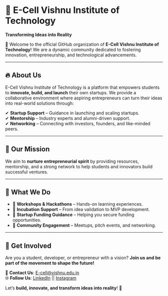 # 🌟 E-Cell Vishnu Institute of Technology  
**Transforming Ideas into Reality**  

🚀 Welcome to the official GitHub organization of **E-Cell Vishnu Institute of Technology**! We are a dynamic community dedicated to fostering innovation, entrepreneurship, and technological advancements.  

---

## 🔥 About Us  
E-Cell Vishnu Institute of Technology is a platform that empowers students to **innovate, build, and launch** their own startups. We provide a collaborative environment where aspiring entrepreneurs can turn their ideas into real-world solutions through:  

✔ **Startup Support** – Guidance in launching and scaling startups.  
✔ **Mentorship** – Industry experts and alumni-driven support.  
✔ **Networking** – Connecting with investors, founders, and like-minded peers.  

---

## 🚀 Our Mission  
We aim to **nurture entrepreneurial spirit** by providing resources, mentorship, and a strong network to help students and innovators build successful ventures.  

---

## 📌 What We Do  
- 🔹 **Workshops & Hackathons** – Hands-on learning experiences.  
- 🔹 **Incubation Support** – From idea validation to MVP development.  
- 🔹 **Startup Funding Guidance** – Helping you secure funding opportunities.  
- 🔹 **Community Engagement** – Meetups, pitch events, and networking.  

---

## 🤝 Get Involved  
Are you a student, developer, or entrepreneur with a vision? **Join us and be part of the movement to shape the future!**  

📧 **Contact Us**: [E-cell@vishnu.edu.in](mailto:E-cell@vishnu.edu.in)  
🌐 **Follow Us**: [LinkedIn](https://www.instagram.com/ecell_vitb/) || [Instagram](https://www.linkedin.com/company/ecellvitb) 

Let’s **build, innovate, and transform ideas into reality**! 🚀  
